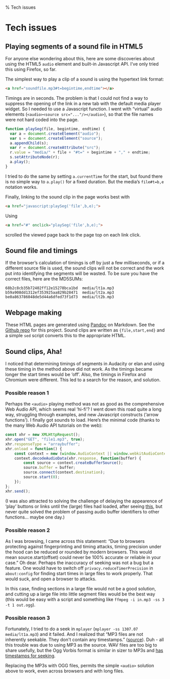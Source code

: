 % Tech issues

# Tech issues

## Playing segments of a sound file in HTML5

For anyone else wondering about this, here are some discoveries about
using the HTML5 `audio` element and built-in Javascript API. I’ve only
tried this using Firefox, so far.

The simplest way to play a clip of a sound is using the hypertext link format:

```html
<a href="soundfile.mp3#t=begintime,endtime"></a>
```
Timings are in seconds. The problem is that I could not find a way to
suppress the opening of the link in a new tab with the default media
player widget. So I needed to use a Javascript function. I went with
“virtual” audio elements (`<audio><source src="..."/></audio>`), so
that the file names were not hard coded into the page.

```javascript
function playSeg(file, begintime, endtime) {
  var a = document.createElement("audio");
  var s = document.createElement("source");
  a.appendChild(s);
  var r = document.createAttribute("src");
  r.value = "media/" + file + "#t=" + begintime + "," + endtime; 
  s.setAttributeNode(r);
  a.play();
}
```

I tried to do the same by setting `a.currentTime` for the start,
but found there is no simple way to `a.play()` for a fixed
duration. But the media’s `file#t=b,e` notation works.

Finally, linking to the sound clip in the page works best with 

```html
<a href="javascript:playSeg('file',b,e);">
```

Using 

```html
<a href="#" onclick="playSeg('file',b,e);">
```

scrolled the viewed page back to the page top on each link click.

## Sound file and timings

If the browser’s calculation of timings is off by just a few
milliseconds, or if a different source file is used, the sound clips
will not be correct and the work put into identifying the segments
will be wasted. To be sure you have the correct files, here are the
MD5SUMs:

```
68b2c8cb35b72402ff12e15278bca1bd  media/lt1a.mp3
b59a908dd1312ef353925aa829b28471  media/lt2a.mp3
be0a863786048de5d44a6dfed73f1d73  media/lt2b.mp3
```

## Webpage making

These HTML pages are generated using [Pandoc](https://pandoc.org/) on
Markdown. See the
[Github repo](https://github.com/camwebb/learning-lower-tanana) for
this project. Sound clips are written as `{file,start,end}` and a
simple `sed` script converts this to the appropriate HTML.

## Sound clips, Aha! 

I noticed that determining timings of segments in Audacity or elan and
using these timing in the method above did not work. As the timings
became longer the start times would be ‘off’. Also, the timings in
Firefox and Chromium were different. This led to a search for the
reason, and solution.

### Possible reason 1

Perhaps the `<audio>` playing method was not as good as the
comprehensive Web Audio API, which seems real ‘hi-fi’? I went down
this road quite a long way, struggling through examples, and new
Javascript constructs (‘arrow functions’).  I finally got sounds to
load. Here’s the minimal code (thanks to the many Web Audio API
tutorials on the web):

```javascript
const xhr = new XMLHttpRequest();
xhr.open("GET", "file1.mp3", true);
xhr.responseType = "arraybuffer";
xhr.onload = function() {
    const context = new (window.AudioContext || window.webkitAudioContext)();
    context.decodeAudioData(xhr.response, function(buffer) {
        const source = context.createBufferSource();
        source.buffer = buffer;
        source.connect(context.destination);
        source.start(0);
    });
};
xhr.send();
```

(I was also attracted to solving the challenge of delaying the
appearence of ‘play’ buttons or links until the (large) files had
loaded, after seeing
[this](https://github.com/mdn/webaudio-examples/blob/master/multi-track/),
but never quite solved the problem of passing audio buffer
identifiers to other functions... maybe one day.)

### Possible reason 2

As I was browsing, I came across this statement: “Due to browsers
protecting against fingerprinting and timing attacks, timing precision
under the hood can be reduced or rounded by modern browsers. This
would mean source.start(offset) could never be 100% accurate or
reliable in your case.” Oh dear. Perhaps the inaccuracy of seeking was
not a bug but a feature. One would have to switch off
`privacy.reduceTimerPrecision` in `about:config` for finding start
times in large files to work properly. That would suck, and open a
browser to attacks.  

In this case, finding sections in a large file would not be a good
solution, and cutting up a large file into little segment files would
be the best way (this would be easy with a script and something like
`ffmpeg -i in.mp3 -ss 3 -t 1 out.ogg`).

### Possible reason 3

Fortunately, I tried to do a seek in `mplayer` (`mplayer -ss 1307.07
media/lt1a.mp3`) and it failed. And I realized that “MP3 files are not
inherently seekable. They don't contain any timestamps.”
([source](https://stackoverflow.com/a/53747530/563709)). Duh - all
this trouble was due to using MP3 as the source. WAV files are too big
to share usefully, but the Ogg Vorbis format is similar in sizer to
MP3s and [has timestamps for seeking](https://xiph.org/ogg/).

Replacing the MP3s with OGG files, permits the simple `<audio>`
solution above to work, even across browsers and with long files.
